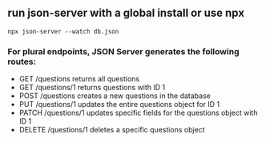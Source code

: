 ## run json-server with a global install or use npx
`npx json-server --watch db.json`

### For plural endpoints, JSON Server generates the following routes:
* GET /questions returns all questions
* GET /questions/1 returns questions with ID 1
* POST /questions creates a new questions in the database
* PUT /questions/1 updates the entire questions object for ID 1
* PATCH /questions/1 updates specific fields for the questions object with ID 1
* DELETE /questions/1 deletes a specific questions object